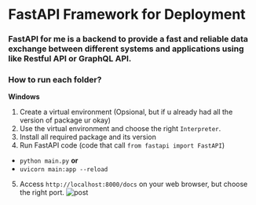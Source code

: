 # FastAPI Framework for Deployment
### FastAPI for me is a backend to provide a fast and reliable data exchange between different systems and applications using like Restful API or GraphQL API.

### How to run each folder?

**Windows**
1. Create a virtual environment (Opsional, but if u already had all the version of package ur okay)
2. Use the virtual environment and choose the right `Interpreter`.
3. Install all required package and its version
4. Run FastAPI code (code that call `from fastapi import FastAPI`)
- `python main.py`
**or**
- `uvicorn main:app --reload`

5. Access `http://localhost:8000/docs` on your web browser, but choose the right port.
![post](https://github.com/user-attachments/assets/0b8a0f2b-534d-4285-8858-a83ba95c0be8)
